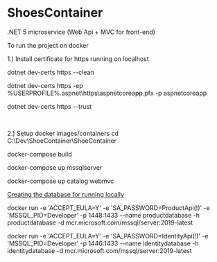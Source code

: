 # ShoesContainer
.NET 5 microservice (Web Api + MVC for front-end)


To run the project on docker 


1.) Install certificate for https running on localhost <br>

dotnet dev-certs https --clean <br>

dotnet dev-certs https -ep %USERPROFILE%\.aspnet\https\aspnetcoreapp.pfx -p aspnetcoreapp <br>

dotnet dev-certs https --trust <br>

<br>

2.) Setup docker images/containers 
  cd C:\Dev\ShoeContainer\ShoeContainer <br>
  
  docker-compose build <br>
  
  docker-compose up mssqlserver <br>
  
  docker-compose up catalog webmvc <br>
  
  
  
  <u>Creating the database for running locally</u> <br>
  
  docker run -e 'ACCEPT_EULA=Y' -e 'SA_PASSWORD=ProductApi(!)' -e 'MSSQL_PID=Developer' -p 1448:1433 --name productdatabase -h productdatabase -d mcr.microsoft.com/mssql/server:2019-latest <br>

  docker run -e 'ACCEPT_EULA=Y' -e 'SA_PASSWORD=IdentityApi(!)' -e 'MSSQL_PID=Developer' -p 1446:1433 --name identitydatabase -h identitydatabase -d mcr.microsoft.com/mssql/server:2019-latest <br>
  

  
  

